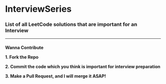 # InterviewSeries

<h3>List of all LeetCode solutions that are important for an Interview</h3>

<hr>
<h4>Wanna Contribute<?/h4>
<p>1. Fork the Repo</p>
<p>2. Commit the code which you think is important for interview preparation</p>
<p>3. Make a Pull Request, and I will merge it ASAP! </p>
